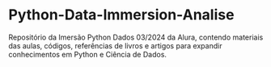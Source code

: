 # Python-Data-Immersion-Analise
 Repositório da Imersão Python Dados 03/2024 da Alura, contendo materiais das aulas, códigos, referências de livros e artigos para expandir conhecimentos em Python e Ciência de Dados.
